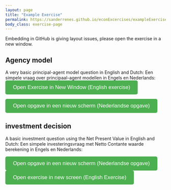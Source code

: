 ```yaml
---
layout: page
title: "Example Exercise"
permalink: https://sanderrenes.github.io/econExcercises/exampleExercise
body_class: exercise-page
---
```


Embedding in GitHub is giving layout issues, please open the exercise in a new window. 

## Agency model
A very basic principal-agent model question in English and Dutch:
Een simpele vraag over principaal-agent modellen in Engels en Nederlands:
<button id="open-exercise" style="padding: 12px 24px; font-size: 1.2em; background-color: #4CAF50; color: white; border: none; border-radius: 5px; cursor: pointer;">
  Open Exercise in New Window (English exercise)
</button>

<script>
document.getElementById("open-exercise").onclick = function() {
  window.open(
    "https://sanderrenes.github.io/econExcercises/graspleExercise.html", // adjust path if needed!
    "_blank",
    "noopener,noreferrer,width=1200,height=800"
  );
};
</script>


<button id="open-exercise-NL" style="padding: 12px 24px; font-size: 1.2em; background-color: #4CAF50; color: white; border: none; border-radius: 5px; cursor: pointer;">
  Open opgave in een nieuw scherm (Nederlandse opgave)
</button>

<script>
document.getElementById("open-exercise-NL").onclick = function() {
  window.open(
    "https://sanderrenes.github.io/econExcercises/graspleExerciseNL.html", // adjust path if needed!
    "_blank",
    "noopener,noreferrer,width=1200,height=800"
  );
};
</script>

## investment decision 

A basic investment question using the Net Present Value in English and Dutch:
Een simpele investeringsvraag met Netto Contante waarde berekening in Engels en Nederlands:

<script>
document.getElementById("open-exercise-NPV_NL").onclick = function() {
  window.open(
    "https://sanderrenes.github.io/econExcercises/exampleNPV_NL.html", // adjust path if needed!
    "_blank",
    "noopener,noreferrer,width=1200,height=800"
  );
};
</script>

<button id="open-exercise-NPV_NL" style="padding: 12px 24px; font-size: 1.2em; background-color: #4CAF50; color: white; border: none; border-radius: 5px; cursor: pointer;">
  Open opgave in een nieuw scherm (Nederlandse opgave)
</button>



<script>
document.getElementById("open-exercise-NPV_UK").onclick = function() {
  window.open(
    "https://sanderrenes.github.io/econExcercises/ExampleExercise_NPV.html", // adjust path if needed!
    "_blank",
    "noopener,noreferrer,width=1200,height=800"
  );
};
</script>

<button id="open-exercise-NPV_UK" style="padding: 12px 24px; font-size: 1.2em; background-color: #4CAF50; color: white; border: none; border-radius: 5px; cursor: pointer;">
  Open exercise in new screen (English Exercise)
</button>
